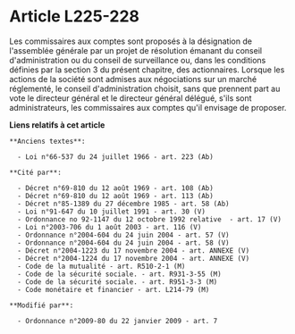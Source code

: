 # Article L225-228

Les commissaires aux comptes sont proposés à la désignation de l'assemblée générale par un projet de résolution émanant du
conseil d'administration ou du conseil de surveillance ou, dans les conditions définies par la section 3 du présent chapitre,
des actionnaires.         Lorsque les actions de la société sont admises aux négociations sur un marché réglementé, le
conseil d'administration choisit, sans que prennent part au vote le directeur général et le directeur général délégué, s'ils
sont administrateurs, les commissaires aux comptes qu'il envisage de proposer.

**Liens relatifs à cet article**

	**Anciens textes**:

	  - Loi n°66-537 du 24 juillet 1966 - art. 223 (Ab)

	**Cité par**:

	  - Décret n°69-810 du 12 août 1969 - art. 108 (Ab)
	  - Décret n°69-810 du 12 août 1969 - art. 113 (Ab)
	  - Décret n°85-1389 du 27 décembre 1985 - art. 58 (Ab)
	  - Loi n°91-647 du 10 juillet 1991 - art. 30 (V)
	  - Ordonnance no 92-1147 du 12 octobre 1992 relative  - art. 17 (V)
	  - Loi n°2003-706 du 1 août 2003 - art. 116 (V)
	  - Ordonnance n°2004-604 du 24 juin 2004 - art. 57 (V)
	  - Ordonnance n°2004-604 du 24 juin 2004 - art. 58 (V)
	  - Décret n°2004-1223 du 17 novembre 2004 - art. ANNEXE (V)
	  - Décret n°2004-1224 du 17 novembre 2004 - art. ANNEXE (V)
	  - Code de la mutualité - art. R510-2-1 (M)
	  - Code de la sécurité sociale. - art. R931-3-55 (M)
	  - Code de la sécurité sociale. - art. R951-3-3 (M)
	  - Code monétaire et financier - art. L214-79 (M)

	**Modifié par**:

	  - Ordonnance n°2009-80 du 22 janvier 2009 - art. 7
